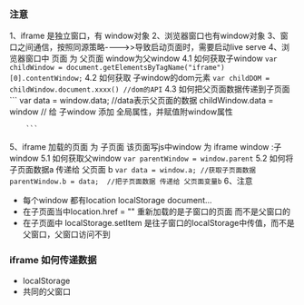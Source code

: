 ### 注意
1、iframe 是独立窗口，有 window对象
2、浏览器窗口也有window对象
3、窗口之间通信，按照同源策略---->>导致启动页面时，需要启动live serve
4、浏览器窗口中 页面 为 父页面 window为父window
    4.1  如何获取子window
        ```
            var childWindow = document.getElementsByTagName("iframe")[0].contentWindow;
        ```
    4.2  如何获取 子window的dom元素
        ```
            var childDOM = childWindow.document.xxxx() //dom的API
        ```
    4.3  如何把父页面数据传递到子页面
        ```
            var data = window.data;  //data表示父页面的数据
            childWindow.data = window  // 给 子window 添加 全局属性，并赋值附window属性

        ```
5、iframe 加载的页面 为 子页面   该页面写js中window 为 iframe window  :子window
    5.1  如何获取父window
        ```
            var parentWindow = window.parent
        ```
    5.2  如何将子页面数据a  传递给 父页面 b
        ```
            var data = window.a; //获取子页面数据
            parentWindow.b = data;  //把子页面数据 传递给 父页面变量b
        ```
6、注意
 - 每个window  都有location localStorage document...
 - 在子页面当中location.href = ""  重新加载的是子窗口的页面 而不是父窗口的
 - 在子页面中  localStorage.setItem 是往子窗口的localStorage中传值，而不是父窗口，父窗口访问不到 

### iframe 如何传递数据

 - localStorage
 - 共同的父窗口